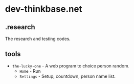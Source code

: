 dev-thinkbase.net
=================

## .research

The research and testing codes.

## tools

- `the-lucky-one` - A web program to choice person random.
  - `Home` - Run
  - `Settings` - Setup, countdown, person name list. 